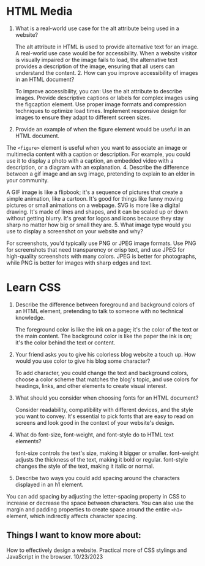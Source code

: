 # HTML Media
1. What is a real-world use case for the alt attribute being used in a website?

    The alt attribute in HTML is used to provide alternative text for an image. A real-world use case would be for accessibility. When a website visitor is visually impaired or the image fails to load, the alternative text provides a description of the image, ensuring that all users can understand the content.
    2. How can you improve accessibility of images in an HTML document?

    To improve accessibility, you can:
    Use the alt attribute to describe images.
    Provide descriptive captions or labels for complex images using the figcaption element.
    Use proper image formats and compression techniques to optimize load times.
    Implement responsive design for images to ensure they adapt to different screen sizes.

3. Provide an example of when the figure element would be useful in an HTML document.

The `<figure>` element is useful when you want to associate an image or multimedia content with a caption or description. For example, you could use it to display a photo with a caption, an embedded video with a description, or a diagram with an explanation.
4. Describe the difference between a gif image and an svg image, pretending to explain to an elder in your community.

A GIF image is like a flipbook; it's a sequence of pictures that create a simple animation, like a cartoon. It's good for things like funny moving pictures or small animations on a webpage.
SVG is more like a digital drawing. It's made of lines and shapes, and it can be scaled up or down without getting blurry. It's great for logos and icons because they stay sharp no matter how big or small they are.
5. What image type would you use to display a screenshot on your website and why?

For screenshots, you'd typically use PNG or JPEG image formats. Use PNG for screenshots that need transparency or crisp text, and use JPEG for high-quality screenshots with many colors. JPEG is better for photographs, while PNG is better for images with sharp edges and text.


# Learn CSS
1. Describe the difference between foreground and background colors of an HTML element, pretending to talk to someone with no technical knowledge.

    The foreground color is like the ink on a page; it's the color of the text or the main content. The background color is like the paper the ink is on; it's the color behind the text or content.

2. Your friend asks you to give his colorless blog website a touch up. How would you use color to give his blog some character?

    To add character, you could change the text and background colors, choose a color scheme that matches the blog's topic, and use colors for headings, links, and other elements to create visual interest.

3. What should you consider when choosing fonts for an HTML document?

    Consider readability, compatibility with different devices, and the style you want to convey. It's essential to pick fonts that are easy to read on screens and look good in the context of your website's design.

4. What do font-size, font-weight, and font-style do to HTML text elements?

    font-size controls the text's size, making it bigger or smaller.
    font-weight adjusts the thickness of the text, making it bold or regular.
    font-style changes the style of the text, making it italic or normal.

5. Describe two ways you could add spacing around the characters displayed in an h1 element.

You can add spacing by adjusting the letter-spacing property in CSS to increase or decrease the space between characters. You can also use the margin and padding properties to create space around the entire `<h1> `element, which indirectly affects character spacing.


## Things I want to know more about:
How to effectively design a website.
Practical more of CSS stylings and JavaScript in the browser.
10/23/2023